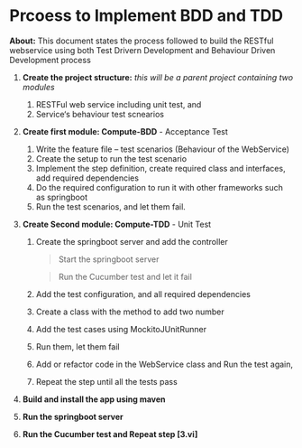 # Prcoess to Implement BDD and TDD
**About:** This document states the process followed to build the RESTful webservice using both Test Drivern Development and Behaviour Driven Development process

1. **Create the project structure:**
*this will be a parent project containing two modules*

    1. RESTFul web service including unit test, and 
    2. Service‘s behaviour test scnearios

2. **Create first module: Compute-BDD** - Acceptance Test

    1. Write the feature file – test scenarios (Behaviour of the WebService)
    2. Create the setup to run the test scenario 
    3. Implement the step definition, create required class and interfaces, add required dependencies
    4. Do the required configuration to run it with other frameworks such as springboot
    5. Run the test scenarios, and let them fail.


3. **Create Second module: Compute-TDD** - Unit Test

    1. Create the springboot server and add the controller
        > Start the springboot server 
        
        > Run the Cucumber test and let it fail
    2. Add the test configuration, and all required dependencies
    3. Create a class with the method to add two number 
    4. Add the test cases using MockitoJUnitRunner
    5. Run them, let them fail
    6. Add or refactor code in the WebService class and Run the test again,
    7. Repeat the step until all the tests pass


4. **Build and install the app using maven** 
5. **Run the springboot server**
6. **Run the Cucumber test and Repeat step [3.vi]**
